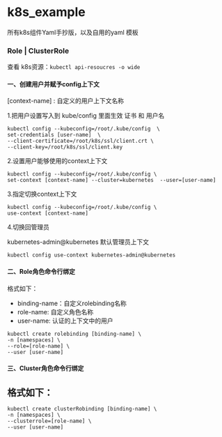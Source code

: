 # k8s_example
所有k8s组件Yaml手抄版，以及自用的yaml 模板

### Role | ClusterRole

查看 k8s资源：`kubectl api-resoucres -o wide`

#### 一、创建用户并赋予config上下文

[context-name] : 自定义的用户上下文名称

1.把用户设置写入到 kube/config 里面生效 证书 和 用户名
```shell script
kubectl config --kubeconfig=/root/.kube/config  \
set-credentials [user-name]  \
--client-certificate=/root/k8s/ssl/client.crt \
--client-key=/root/k8s/ssl/client.key
```

2.设置用户能够使用的context上下文
```shell script
kubectl config --kubeconfig=/root/.kube/config \
set-context [context-name] --cluster=kubernetes  --user=[user-name]
```

3.指定切换context上下文
```shell script
kubectl config --kubeconfig=/root/.kube/config \
use-context [context-name]
```

4.切换回管理员

kubernetes-admin@kubernetes 默认管理员上下文
```shell script
kubectl config use-context kubernetes-admin@kubernetes
```

#### 二、Role角色命令行绑定
格式如下：

- binding-name：自定义rolebinding名称
- role-name: 自定义角色名称
- user-name: 认证的上下文中的用户

```shell script
kubectl create rolebinding [binding-name] \
-n [namespaces] \
--role=[role-name] \
--user [user-name]
```

#### 三、Cluster角色命令行绑定
格式如下：
- 
```shell script
kubectl create clusterRobinding [binding-name] \
-n [namespaces] \
--clusterrole=[role-name] \
--user [user-name]
```